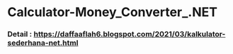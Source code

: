 # Calculator-Money_Converter_.NET

### Detail : https://daffaaflah6.blogspot.com/2021/03/kalkulator-sederhana-net.html 
